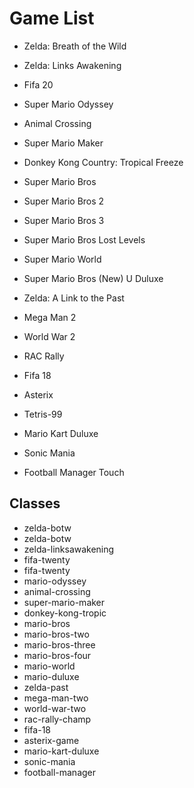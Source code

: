 # Game List

+ Zelda: Breath of the Wild
+ Zelda: Links Awakening
+ Fifa 20
+ Super Mario Odyssey
+ Animal Crossing
+ Super Mario Maker
+ Donkey Kong Country: Tropical Freeze
+ Super Mario Bros
+ Super Mario Bros 2
+ Super Mario Bros 3
+ Super Mario Bros Lost Levels
+ Super Mario World
+ Super Mario Bros  (New) U Duluxe
+ Zelda: A Link to the Past
+ Mega Man 2
+ World War 2
+ RAC Rally
 
+ Fifa 18
+ Asterix
+ Tetris-99
+ Mario Kart Duluxe
+ Sonic Mania
+ Football Manager Touch

## Classes

+ zelda-botw
+ zelda-botw
+ zelda-linksawakening
+ fifa-twenty
+ fifa-twenty
+ mario-odyssey
+ animal-crossing
+ super-mario-maker
+ donkey-kong-tropic
+ mario-bros
+ mario-bros-two
+ mario-bros-three
+ mario-bros-four
+ mario-world
+ mario-duluxe
+ zelda-past
+ mega-man-two
+ world-war-two
+ rac-rally-champ
+ fifa-18
+ asterix-game
+ mario-kart-duluxe
+ sonic-mania
+ football-manager



```html
```